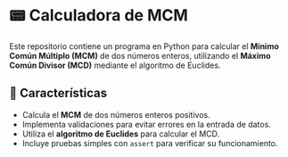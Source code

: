 # 📟 Calculadora de MCM

Este repositorio contiene un programa en Python para calcular el **Mínimo Común Múltiplo (MCM)** de dos números enteros, utilizando el **Máximo Común Divisor (MCD)** mediante el algoritmo de Euclides.

## 🚀 Características

- Calcula el **MCM** de dos números enteros positivos.
- Implementa validaciones para evitar errores en la entrada de datos.
- Utiliza el **algoritmo de Euclides** para calcular el MCD.
- Incluye pruebas simples con `assert` para verificar su funcionamiento.
